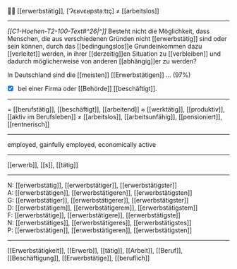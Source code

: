 🧑‍💼 [[erwerbstätig]], [ˈʔɛʁvɛʁpstaːtɪç] ≠ [[arbeitslos]]

---

_[[C1-Hoehen-T2-100-Text#^26|^]]_ Besteht nicht die Möglichkeit, dass Menschen, die aus verschiedenen Gründen nicht [[erwerbstätig]] sind oder sein können, durch das [[bedingungslos]]e Grundeinkommen dazu [[verleitet]] werden, in ihrer [[derzeitig]]en Situation zu [[verbleiben]] und dadurch möglicherweise von anderen [[abhängig]]er zu werden?

In Deutschland sind die [[meisten]] [[Erwerbstätigen]] … (97%)

- [x] bei einer Firma oder [[Behörde]] [[beschäftigt]].

---

= [[berufstätig]], [[beschäftigt]], [[arbeitend]]
≈ [[werktätig]], [[produktiv]], [[aktiv im Berufsleben]]
≠ [[arbeitslos]], [[arbeitsunfähig]], [[pensioniert]], [[rentnerisch]]

---

employed, gainfully employed, economically active

---

[[erwerb]], [[s]], [[tätig]]

---

N: [[erwerbstätig]], [[erwerbstätiger]], [[erwerbstätigster]]  
A: [[erwerbstätigen]], [[erwerbstätigeren]], [[erwerbstätigsten]]  
G: [[erwerbstätiger]], [[erwerbstätigerer]], [[erwerbstätigster]]  
D: [[erwerbstätigem]], [[erwerbstätigerem]], [[erwerbstätigstem]]  
F: [[erwerbstätige]], [[erwerbstätigere]], [[erwerbstätigste]]  
N: [[erwerbstätiges]], [[erwerbstätigeres]], [[erwerbstätigstes]]  
P: [[erwerbstätigen]], [[erwerbstätigeren]], [[erwerbstätigsten]]

---

[[Erwerbstätigkeit]], [[Erwerb]], [[tätig]], [[Arbeit]], [[Beruf]], [[Beschäftigung]], [[Erwerbstätige]], [[beruflich]]

